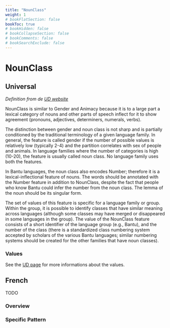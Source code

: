 ```yaml
---
title: "NounClass"
weight: 1
# bookFlatSection: false
bookToc: true
# bookHidden: false
# bookCollapseSection: false
# bookComments: false
# bookSearchExclude: false
---
```


# NounClass

## Universal

*Definition from de [UD website](https://universaldependencies.org/u/feat/NounClass.html)*

NounClass is similar to Gender and Animacy because it is to a large part a lexical category of nouns and other parts of speech inflect for it to show agreement (pronouns, adjectives, determiners, numerals, verbs).

The distinction between gender and noun class is not sharp and is partially conditioned by the traditional terminology of a given language family. In general, the feature is called gender if the number of possible values is relatively low (typically 2-4) and the partition correlates with sex of people and animals. In language families where the number of categories is high (10-20), the feature is usually called noun class. No language family uses both the features.

In Bantu languages, the noun class also encodes Number; therefore it is a lexical-inflectional feature of nouns. The words should be annotated with the Number feature in addition to NounClass, despite the fact that people who know Bantu could infer the number from the noun class. The lemma of the noun should be its singular form.

The set of values of this feature is specific for a language family or group. Within the group, it is possible to identify classes that have similar meaning across languages (although some classes may have merged or disappeared in some languages in the group). The value of the NounClass feature consists of a short identifier of the language group (e.g., Bantu), and the number of the class (there is a standardized class numbering system accepted by scholars of the various Bantu languages; similar numbering systems should be created for the other families that have noun classes).

### Values

See the [UD page](https://universaldependencies.org/u/feat/NounClass.html) for more informations about the values.



## French

TODO
### Overview

### Specific Pattern



